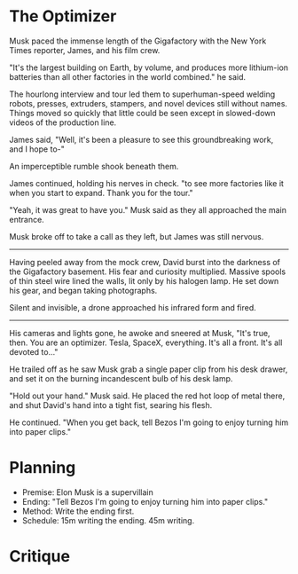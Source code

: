 # The Optimizer
Musk paced the immense length of the Gigafactory with the New York Times reporter, James, and his film crew. 

"It's the largest building on Earth, by volume, and produces more lithium-ion batteries than all other factories in the world combined." he said. 

The hourlong interview and tour led them to superhuman-speed welding robots, presses, extruders, stampers, and novel devices still without names. Things moved so quickly that little could be seen except in slowed-down videos of the production line. 

James said, "Well, it's been a pleasure to see this groundbreaking work, and I hope to-"

An imperceptible rumble shook beneath them.

James continued, holding his nerves in check. "to see more factories like it when you start to expand. Thank you for the tour."

"Yeah, it was great to have you." Musk said as they all approached the main entrance. 

Musk broke off to take a call as they left, but James was still nervous. 

---

Having peeled away from the mock crew, David burst into the darkness of the Gigafactory basement. His fear and curiosity multiplied. Massive spools of thin steel wire lined the walls, lit only by his halogen lamp. He set down his gear, and began taking photographs.

Silent and invisible, a drone approached his infrared form and fired. 

---

His cameras and lights gone, he awoke and sneered at Musk, "It's true, then. You are an optimizer. Tesla, SpaceX, everything. It's all a front. It's all devoted to..." 

He trailed off as he saw Musk grab a single paper clip from his desk drawer, and set it on the burning incandescent bulb of his desk lamp. 

"Hold out your hand." Musk said. He placed the red hot loop of metal there, and shut David's hand into a tight fist, searing his flesh.  

He continued. "When you get back, tell Bezos I'm going to enjoy turning him into paper clips."

# Planning
- Premise: Elon Musk is a supervillain
- Ending: "Tell Bezos I'm going to enjoy turning him into paper clips."
- Method: Write the ending first. 
- Schedule: 15m writing the ending. 45m writing. 

# Critique